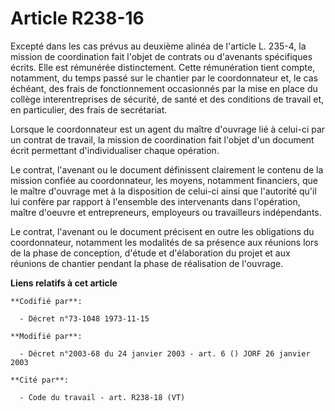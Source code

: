 # Article R238-16

Excepté dans les cas prévus au deuxième alinéa de l'article L. 235-4, la mission de coordination fait l'objet de contrats ou
d'avenants spécifiques écrits. Elle est rémunérée distinctement. Cette rémunération tient compte, notamment, du temps passé
sur le chantier par le coordonnateur et, le cas échéant, des frais de fonctionnement occasionnés par la mise en place du
collège interentreprises de sécurité, de santé et des conditions de travail et, en particulier, des frais de secrétariat.

Lorsque le coordonnateur est un agent du maître d'ouvrage lié à celui-ci par un contrat de travail, la mission de
coordination fait l'objet d'un document écrit permettant d'individualiser chaque opération.

Le contrat, l'avenant ou le document définissent clairement le contenu de la mission confiée au coordonnateur, les moyens,
notamment financiers, que le maître d'ouvrage met à la disposition de celui-ci ainsi que l'autorité qu'il lui confère par
rapport à l'ensemble des intervenants dans l'opération, maître d'oeuvre et entrepreneurs, employeurs ou travailleurs
indépendants.

Le contrat, l'avenant ou le document précisent en outre les obligations du coordonnateur, notamment les modalités de sa
présence aux réunions lors de la phase de conception, d'étude et d'élaboration du projet et aux réunions de chantier pendant
la phase de réalisation de l'ouvrage.

**Liens relatifs à cet article**

	**Codifié par**:

	  - Décret n°73-1048 1973-11-15

	**Modifié par**:

	  - Décret n°2003-68 du 24 janvier 2003 - art. 6 () JORF 26 janvier 2003

	**Cité par**:

	  - Code du travail - art. R238-18 (VT)
